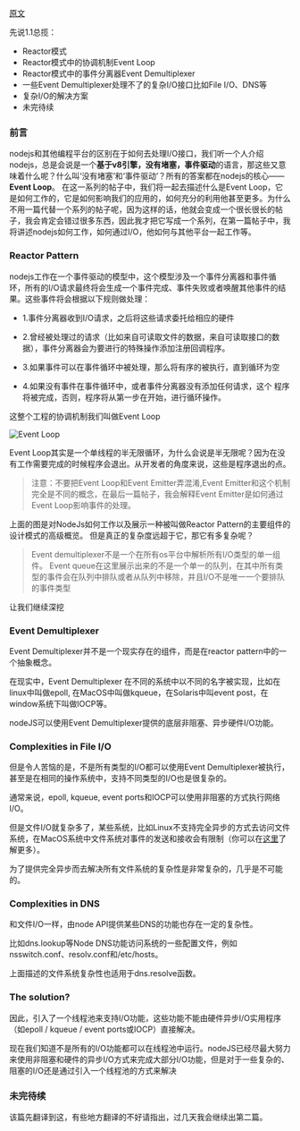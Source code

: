 [原文](https://jsblog.insiderattack.net/event-loop-and-the-big-picture-nodejs-event-loop-part-1-1cb67a182810)

先说1.1总揽：
- Reactor模式
- Reactor模式中的协调机制Event Loop
- Reactor模式中的事件分离器Event Demultiplexer
- 一些Event Demultiplexer处理不了的复杂I/O接口比如File I/O、DNS等
- 复杂I/O的解决方案
- 未完待续

### 前言
nodejs和其他编程平台的区别在于如何去处理I/O接口，我们听一个人介绍nodejs，总是会说是一个**基于v8引擎，没有堵塞，事件驱动**的语言，那这些又意味着什么呢？什么叫‘没有堵塞’和‘事件驱动’？所有的答案都在nodejs的核心——**Event Loop**。
在这一系列的帖子中，我们将一起去描述什么是Event Loop，它是如何工作的，它是如何影响我们的应用的，如何充分的利用他甚至更多。为什么不用一篇代替一个系列的帖子呢，因为这样的话，他就会变成一个很长很长的帖子，我会肯定会错过很多东西，因此我才把它写成一个系列，在第一篇帖子中，我将讲述nodejs如何工作，如何通过I/O，他如何与其他平台一起工作等。

### Reactor Pattern

nodejs工作在一个事件驱动的模型中，这个模型涉及一个事件分离器和事件循环，所有的I/O请求最终将会生成一个事件完成、事件失败或者唤醒其他事件的结果。这些事件将会根据以下规则做处理：

- 1.事件分离器收到I/O请求，之后将这些请求委托给相应的硬件

- 2.曾经被处理过的请求（比如来自可读取文件的数据，来自可读取接口的数据），事件分离器会为要进行的特殊操作添加注册回调程序。

- 3.如果事件可以在事件循环中被处理，那么将有序的被执行，直到循环为空

- 4.如果没有事件在事件循环中，或者事件分离器没有添加任何请求，这个 程序将被完成，否则，程序将从第一步在开始，进行循环操作。

这整个工程的协调机制我们叫做Event Loop

![Event Loop](http://laihuamin.oss-cn-beijing.aliyuncs.com/Event-loop%281%29.jpeg)

Event Loop其实是一个单线程的半无限循环，为什么会说是半无限呢？因为在没有工作需要完成的时候程序会退出。从开发者的角度来说，这些是程序退出的点。

> 注意：不要把Event Loop和Event Emitter弄混淆,Event Emitter和这个机制完全是不同的概念，在最后一篇帖子，我会解释Event Emitter是如何通过Event Loop影响事件的处理。

上面的图是对NodeJs如何工作以及展示一种被叫做Reactor Pattern的主要组件的设计模式的高级概览。
但是真正的复杂度远超于它，那它有多复杂呢？

> Event demultiplexer不是一个在所有os平台中解析所有I/O类型的单一组件。
Event queue在这里展示出来的不是一个单一的队列，在其中所有类型的事件会在队列中排队或者从队列中移除，并且I/O不是唯一一个要排队的事件类型

让我们继续深挖

### Event Demultiplexer

Event Demultiplexer并不是一个现实存在的组件，而是在reactor pattern中的一个抽象概念。

在现实中，Event Demultiplexer 在不同的系统中以不同的名字被实现，比如在linux中叫做epoll, 在MacOS中叫做kqueue，在Solaris中叫event post，在window系统下叫做IOCP等。

nodeJS可以使用Event Demultiplexer提供的底层非阻塞、异步硬件I/O功能。

### Complexities in File I/O

但是令人苦恼的是，不是所有类型的I/O都可以使用Event Demultiplexer被执行，甚至是在相同的操作系统中，支持不同类型的I/O也是很复杂的。

通常来说，epoll, kqueue, event ports和IOCP可以使用非阻塞的方式执行网络I/O。

但是文件I/O就复杂多了，某些系统，比如Linux不支持完全异步的方式去访问文件系统，在MacOS系统中文件系统对事件的发送和接收会有限制（你可以在[这里](http://blog.libtorrent.org/2012/10/asynchronous-disk-io/)了解更多）。

为了提供完全异步而去解决所有文件系统的复杂性是非常复杂的，几乎是不可能的。

### Complexities in DNS

和文件I/O一样，由node API提供某些DNS的功能也存在一定的复杂性。

比如dns.lookup等Node DNS功能访问系统的一些配置文件，例如nsswitch.conf、resolv.conf和/etc/hosts。

上面描述的文件系统复杂性也适用于dns.resolve函数。

### The solution?

因此，引入了一个线程池来支持I/O功能，这些功能不能由硬件异步I/O实用程序（如epoll / kqueue / event ports或IOCP）直接解决。

现在我们知道不是所有的I/O功能都可以在线程池中运行。nodeJS已经尽最大努力来使用非阻塞和硬件的异步I/O方式来完成大部分I/O功能，但是对于一些复杂的、阻塞的I/O还是通过引入一个线程池的方式来解决

### 未完待续
该篇先翻译到这，有些地方翻译的不好请指出，过几天我会继续出第二篇。